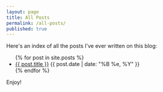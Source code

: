 ```yaml
---
layout: page
title: All Posts
permalink: /all-posts/
published: true
---
```

Here's an index of all the posts I've ever written on this blog:
<ul>
  {% for post in site.posts %}
    <li>
      <a href="{{ post.url }}">{{ post.title }}</a> {{ post.date | date: "%B %e, %Y" }}
    </li>
  {% endfor %}
</ul>
Enjoy!
